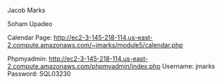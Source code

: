 Jacob Marks

Soham Upadeo


Calendar Page: http://ec2-3-145-218-114.us-east-2.compute.amazonaws.com/~jmarks/module5/calendar.php

Phpmyadmin: http://ec2-3-145-218-114.us-east-2.compute.amazonaws.com/phpmyadmin/index.php
Username: jmarks Password: SQL03230
